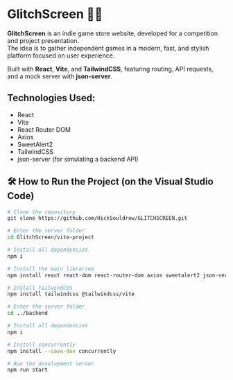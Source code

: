 # GlitchScreen 👨‍💻

**GlitchScreen** is an indie game store website, developed for a competition and project presentation.  
The idea is to gather independent games in a modern, fast, and stylish platform focused on user experience.

Built with **React**, **Vite**, and **TailwindCSS**, featuring routing, API requests, and a mock server with **json-server**.

## Technologies Used:

- React
- Vite
- React Router DOM
- Axios
- SweetAlert2
- TailwindCSS
- json-server (for simulating a backend API)

## 🛠️ How to Run the Project (on the Visual Studio Code)

```bash
# Clone the repository
git clone https://github.com/HickSouldrow/GLITCHSCREEN.git

# Enter the server folder
cd GlitchScreen/vite-project

# Install all dependencies
npm i

# Install the main libraries
npm install react react-dom react-router-dom axios sweetalert2 json-server

# Install TailwindCSS
npm install tailwindcss @tailwindcss/vite

# Enter the server folder
cd ../backend

# Install all dependencies
npm i

# Install concurrently
npm install --save-dev concurrently

# Run the development server
npm run start
